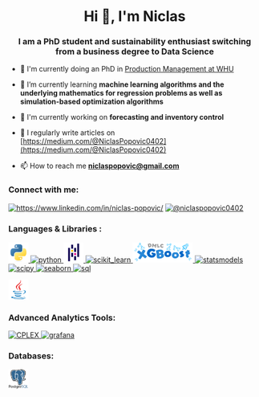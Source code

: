 <h1 align="center">Hi 👋, I'm Niclas</h1>
<h3 align="center">I am a PhD student and sustainability enthusiast switching from a business degree to Data Science</h3>

- 📝 I'm currently doing an PhD in [Production Management at WHU](https://www.whu.edu/en/faculty/supply-chain-management-group/production-management/external-doctoral-students/niclas-popovic/)

- 🌱 I’m currently learning **machine learning algorithms and the underlying mathematics for regression problems as well as simulation-based optimization algorithms**

- 🔭 I'm currently working on **forecasting and inventory control**

- 📝 I regularly write articles on [https://medium.com/@NiclasPopovic0402](https://medium.com/@NiclasPopovic0402)

- 📫 How to reach me **niclaspopovic@gmail.com**

<h3 align="left">Connect with me:</h3>
<p align="left">
<a href="https://www.linkedin.com/in/niclas-popovic/" target="blank"><img align="center" src="https://raw.githubusercontent.com/rahuldkjain/github-profile-readme-generator/master/src/images/icons/Social/linked-in-alt.svg" alt="https://www.linkedin.com/in/niclas-popovic/" height="30" width="40" /></a>
<a href="https://medium.com/@niclaspopovic0402" target="blank"><img align="center" src="https://raw.githubusercontent.com/rahuldkjain/github-profile-readme-generator/master/src/images/icons/Social/medium.svg" alt="@niclaspopovic0402" height="30" width="40" /></a>
</p>

<h3 align="left">Languages & Libraries :</h3>
<p align="left">
<a href="https://www.python.org" target="_blank" rel="noreferrer"> <img src="https://raw.githubusercontent.com/devicons/devicon/master/icons/python/python-original.svg" alt="python" width="40" height="40"/> </a> 
<a href="https://jupyter.org/" target="_blank" rel="noreferrer"> <img src="https://jupyter.org/assets/homepage/main-logo.svg" alt="python" width="40" height="40"/> </a> 
<a href="https://pandas.pydata.org/" target="_blank" rel="noreferrer"> <img src="https://raw.githubusercontent.com/devicons/devicon/2ae2a900d2f041da66e950e4d48052658d850630/icons/pandas/pandas-original.svg" alt="pandas" width="40" height="40"/> </a>  <a href="https://scikit-learn.org/" target="_blank" rel="noreferrer"> <img src="https://upload.wikimedia.org/wikipedia/commons/0/05/Scikit_learn_logo_small.svg" alt="scikit_learn" width="40" height="40"/> </a> 
<a href="https://xgboost.readthedocs.io/en/stable/" target="_blank" rel="noreferrer"> <img src="https://raw.githubusercontent.com/dmlc/dmlc.github.io/master/img/logo-m/xgboost.png" alt="xgboost" width="120" height="40"/> </a> 
<a href="https://www.statsmodels.org/stable/index.html" target="_blank" rel="noreferrer"> <img src="https://www.statsmodels.org/stable/_static/statsmodels-logo-v2-bw.svg" alt="statsmodels" width="40" height="40"/> </a> 
<a href="https://scipy.org/" target="_blank" rel="noreferrer"> <img src="https://scipy.org/images/logo.svg" alt="scipy" width="40" height="40"/> </a> 
<a href="https://seaborn.pydata.org/" target="_blank" rel="noreferrer"> <img src="https://seaborn.pydata.org/_images/logo-mark-lightbg.svg" alt="seaborn" width="40" height="40"/> </a> 
  <a href="https://www.java.com" target="_blank" rel="noreferrer"> <img src="https://upload.wikimedia.org/wikipedia/commons/8/87/Sql_data_base_with_logo.png" alt="sql" width="80" height="40"/> </a> </p>
<a href="https://en.wikipedia.org/wiki/SQL" target="_blank" rel="noreferrer"> <img src="https://raw.githubusercontent.com/devicons/devicon/master/icons/java/java-original.svg" alt="java" width="40" height="40"/> </a> </p>



<h3 align="left">Advanced Analytics Tools:</h3>
<p align="left">
<a href="[https://grafana.com](https://www.ibm.com/products/ilog-cplex-optimization-studio/cplex-optimizer)" target="_blank" rel="noreferrer"> <img src="https://upload.wikimedia.org/wikipedia/commons/thumb/5/51/IBM_logo.svg/800px-IBM_logo.svg.png" alt="CPLEX" width="80" height="40"/> </a>
<a href="https://grafana.com" target="_blank" rel="noreferrer"> <img src="https://www.vectorlogo.zone/logos/grafana/grafana-icon.svg" alt="grafana" width="40" height="40"/> </a> 
  </p>
  
<h3 align="left">Databases:</h3>
<p align="left">
 <a href="https://www.postgresql.org" target="_blank" rel="noreferrer"> <img src="https://raw.githubusercontent.com/devicons/devicon/master/icons/postgresql/postgresql-original-wordmark.svg" alt="postgresql" width="40" height="40"/> </a>
 </p>
